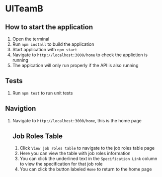 # UITeamB

How to start the application
---

1. Open the terminal
2. Run `npm install` to build the application
3. Start application with `npm start`
4. Navigate to `http://localhost:3000/home` to check the appliction is running
5. The applcation will only run properly if the API is also running

Tests
---

1. Run `npm test` to run unit tests

Navigtion
---

1. Navigate to `http://localhost:3000/home`, this is the home page

   Job Roles Table
   ---
   1. Click `View job roles table` to navigate to the job roles table page
   2. Here you can view the table with job roles information
   3. You can click the underlined text in the `Specification Link` column to view the specification for that job role
   4. You can click the button labeled `Home` to return to the home page